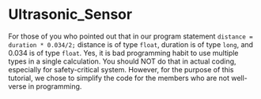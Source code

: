 # Ultrasonic_Sensor

For those of you who pointed out that in our program statement `distance = duration * 0.034/2;` distance is of type `float`, duration is of type `long`, and 0.034 is of type `float`. Yes, it is bad programming habit to use multiple types in a single calculation. You should NOT do that in actual coding, especially for safety-critical system. However, for the purpose of this tutorial, we chose to simplify the code for the members who are not well-verse in programming.
